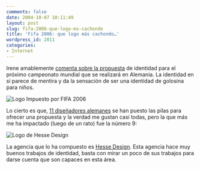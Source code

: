 ```yaml
---
comments: false
date: 2004-10-07 10:11:49
layout: post
slug: fifa-2006-que-logo-ms-cachondo
title: 'Fifa 2006: que logo más cachondo…'
wordpress_id: 2011
categories:
- Internet
---
```


Irene amablemente [comenta sobre la propuesta](http://www.irenefernandez.com.ar/badd/archives/000738.html) de identidad para el próximo campeonato mundial que se realizará en Alemania. La identidad en sí parece de mentira y da la sensación de ser una identidad de golosina para niños.





![Logo Impuesto por FIFA 2006](http://www.minid.net/images/logoFIFA2006.png)





Lo cierto es que, [11 diseñadores alemanes](http://www.11designer.de/) se han puesto las pilas para ofrecer una propuesta y la verdad me gustan casi todas, pero la que más me ha impactado (luego de un rato) fue la número 9:





![Logo de Hesse Design](http://www.minid.net/images/fifa-2006-cool.png)





La agencia que lo ha compuesto es [Hesse Design](http://www.hesse-design.de). Esta agencia hace muy buenos trabajos de identidad, basta con mirar un poco de sus trabajos para darse cuenta que son capaces en esta área.




 
